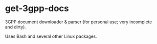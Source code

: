 # get-3gpp-docs
3GPP document downloader &amp; parser (for personal use; very incomplete and dirty).

Uses Bash and several other Linux packages.
